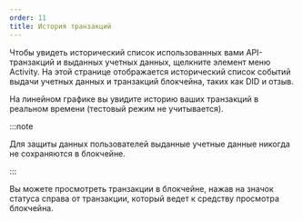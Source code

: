 ```yaml
---
order: 11
title: История транзакций
---
```


Чтобы увидеть исторический список использованных вами API-транзакций и выданных учетных данных, щелкните элемент меню Activity. На этой странице отображается исторический список событий выдачи учетных данных и транзакций блокчейна, таких как DID и отзыв.

На линейном графике вы увидите историю ваших транзакций в реальном времени (тестовый режим не учитывается).

:::note 

Для защиты данных пользователей выданные учетные данные никогда не сохраняются в блокчейне.

:::

Вы можете просмотреть транзакции в блокчейне, нажав на значок статуса справа от транзакции, который ведет к средству просмотра блокчейна.


